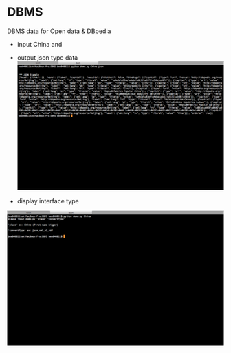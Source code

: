 DBMS
====

DBMS data for Open data &amp; DBpedia

* input China and 
* output json type data
![ScreenShot](https://github.com/bee040811/DBMS/blob/master/pic/pic1.png?raw=true)

* display interface type

![ScreenShot](https://github.com/bee040811/DBMS/blob/master/pic/pic3.png?raw=true)
